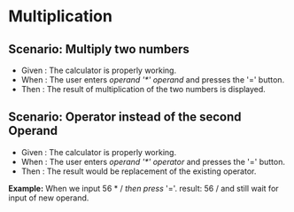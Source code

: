 # Multiplication

## Scenario: Multiply two numbers

- Given : The calculator is properly working.
- When : The user enters _operand '*' operand_ and presses the '=' button.
- Then : The result of multiplication of the two numbers is displayed.

## Scenario: Operator instead of the second Operand
  
- Given : The calculator is properly working.
- When : The user enters _operand '*' operator_ and presses the '=' button.
- Then : The result would be replacement of the existing operator.

**Example:**  When we input 56 * / _then press_ '='.
result: 56 / and still wait for input of new operand.
